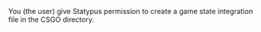 You (the user) give Statypus permission to create a game state integration file in the CSGO directory.